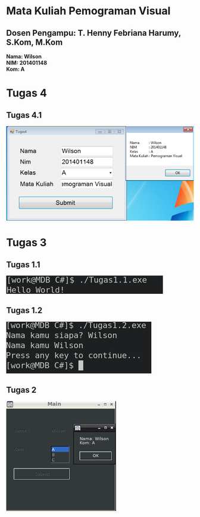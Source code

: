 # Mata Kuliah Pemograman Visual
## Dosen Pengampu: T. Henny Febriana Harumy, S.Kom, M.Kom

**Nama: Wilson**  
**NIM: 201401148**  
**Kom: A**  

# Tugas 4

## Tugas 4.1  
![SS Tugas 4.1](Tugas4/SS/Tugas4.PNG)  


# Tugas 3

## Tugas 1.1  
![SS Tugas 1.1](Tugas/Tugas1.1.png)  

## Tugas 1.2  
![SS Tugas 1.2](Tugas/Tugas1.2.png)  

## Tugas 2  
![SS Tugas 2](Tugas/Tugas2.png)  

